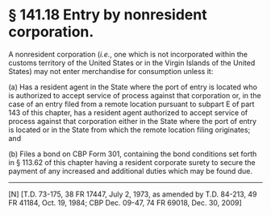 # § 141.18   Entry by nonresident corporation.

A nonresident corporation (*i.e.*, one which is not incorporated within the customs territory of the United States or in the Virgin Islands of the United States) may not enter merchandise for consumption unless it: 


(a) Has a resident agent in the State where the port of entry is located who is authorized to accept service of process against that corporation or, in the case of an entry filed from a remote location pursuant to subpart E of part 143 of this chapter, has a resident agent authorized to accept service of process against that corporation either in the State where the port of entry is located or in the State from which the remote location filing originates; and


(b) Files a bond on CBP Form 301, containing the bond conditions set forth in § 113.62 of this chapter having a resident corporate surety to secure the payment of any increased and additional duties which may be found due.



---

[N] [T.D. 73-175, 38 FR 17447, July 2, 1973, as amended by T.D. 84-213, 49 FR 41184, Oct. 19, 1984; CBP Dec. 09-47, 74 FR 69018, Dec. 30, 2009]




